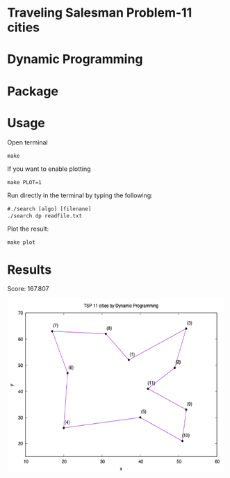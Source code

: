 # Traveling Salesman Problem-11 cities

# Dynamic Programming

# Package

<!-- gnuplot 5.4 -->

# Usage

Open terminal
```
make
```
If you want to enable plotting
```
make PLOT=1
```
Run directly in the terminal by typing the following:
```
#./search [algo] [filenane]
./search dp readfile.txt
```
Plot the result:
```
make plot
```
<!-- Plot the result:

        make plot

For live plotting:

        make plot animation

Press 'q' to quit gnuplot -->

# Results

<!-- Best path: 1, 3, 2, 11, 9, 10, 5, 4, 6, 7, 8, 1\ -->
Score: 167.807

<img src=img/tsp11-dp.png width="500" height="400">
